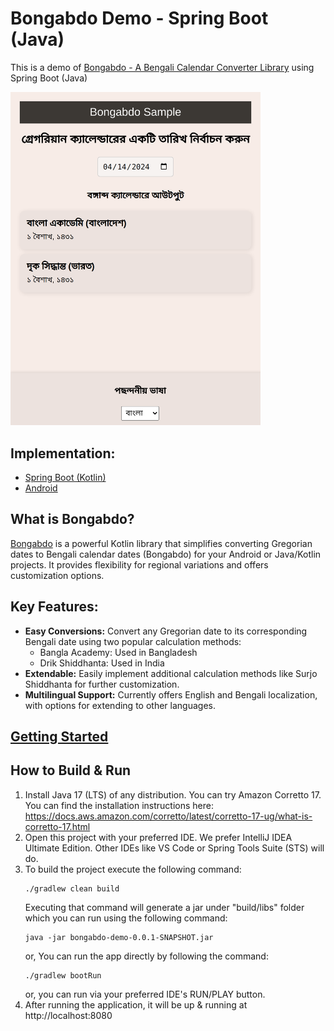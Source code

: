 # Bongabdo Demo - Spring Boot (Java)
This is a demo of [Bongabdo - A Bengali Calendar Converter Library](https://github.com/hasancse91/bongabdo) using Spring Boot (Java)

<img src="https://github.com/jamilxt/bongabdo-demo/blob/9668c64958a6136e757249a443dece9467614347/screenshots/converter_lang_bn.png" width="400">

## Implementation:
- [Spring Boot (Kotlin)](https://github.com/jamilxt/bongabdo-demo)
- [Android](https://github.com/hasancse91/bongabdo)

## What is Bongabdo?
[Bongabdo](https://github.com/hasancse91/bongabdo) is a powerful Kotlin library that simplifies converting Gregorian dates to Bengali calendar dates (Bongabdo) for your Android or Java/Kotlin projects. It provides flexibility for regional variations and offers customization options.

## Key Features:
- **Easy Conversions:** Convert any Gregorian date to its corresponding Bengali date using two popular calculation methods:
   - Bangla Academy: Used in Bangladesh
   - Drik Shiddhanta: Used in India
- **Extendable:** Easily implement additional calculation methods like Surjo Shiddhanta for further customization.
- **Multilingual Support:** Currently offers English and Bengali localization, with options for extending to other languages.

## [Getting Started](https://github.com/hasancse91/bongabdo/blob/main/README.md#getting-started)

## How to Build & Run
1. Install Java 17 (LTS) of any distribution. You can try Amazon Corretto 17. You can find the installation instructions here: https://docs.aws.amazon.com/corretto/latest/corretto-17-ug/what-is-corretto-17.html
2. Open this project with your preferred IDE. We prefer IntelliJ IDEA Ultimate Edition. Other IDEs like VS Code or Spring Tools Suite (STS) will do.
3. To build the project execute the following command:
    ```
    ./gradlew clean build
    ```
   Executing that command will generate a jar under "build/libs" folder which you can run using the following command:
    ```
    java -jar bongabdo-demo-0.0.1-SNAPSHOT.jar
    ```
   or, You can run the app directly by following the command:
    ```
    ./gradlew bootRun
    ```
   or, you can run via your preferred IDE's RUN/PLAY button.
4. After running the application, it will be up & running at http://localhost:8080
